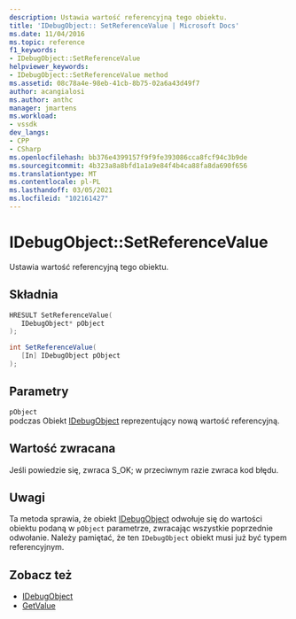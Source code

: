 ```yaml
---
description: Ustawia wartość referencyjną tego obiektu.
title: 'IDebugObject:: SetReferenceValue | Microsoft Docs'
ms.date: 11/04/2016
ms.topic: reference
f1_keywords:
- IDebugObject::SetReferenceValue
helpviewer_keywords:
- IDebugObject::SetReferenceValue method
ms.assetid: 08c78a4e-98eb-41cb-8b75-02a6a43d49f7
author: acangialosi
ms.author: anthc
manager: jmartens
ms.workload:
- vssdk
dev_langs:
- CPP
- CSharp
ms.openlocfilehash: bb376e4399157f9f9fe393086cca8fcf94c3b9de
ms.sourcegitcommit: 4b323a8a8bfd1a1a9e84f4b4ca88fa8da690f656
ms.translationtype: MT
ms.contentlocale: pl-PL
ms.lasthandoff: 03/05/2021
ms.locfileid: "102161427"
---
```

# <a name="idebugobjectsetreferencevalue"></a>IDebugObject::SetReferenceValue
Ustawia wartość referencyjną tego obiektu.

## <a name="syntax"></a>Składnia

```cpp
HRESULT SetReferenceValue( 
   IDebugObject* pObject
);
```

```csharp
int SetReferenceValue(
   [In] IDebugObject pObject
);
```

## <a name="parameters"></a>Parametry
`pObject`\
podczas Obiekt [IDebugObject](../../../extensibility/debugger/reference/idebugobject.md) reprezentujący nową wartość referencyjną.

## <a name="return-value"></a>Wartość zwracana
 Jeśli powiedzie się, zwraca S_OK; w przeciwnym razie zwraca kod błędu.

## <a name="remarks"></a>Uwagi
 Ta metoda sprawia, że obiekt [IDebugObject](../../../extensibility/debugger/reference/idebugobject.md) odwołuje się do wartości obiektu podaną w `pObject` parametrze, zwracając wszystkie poprzednie odwołanie. Należy pamiętać, że ten `IDebugObject` obiekt musi już być typem referencyjnym.

## <a name="see-also"></a>Zobacz też
- [IDebugObject](../../../extensibility/debugger/reference/idebugobject.md)
- [GetValue](../../../extensibility/debugger/reference/idebugobject-getvalue.md)
